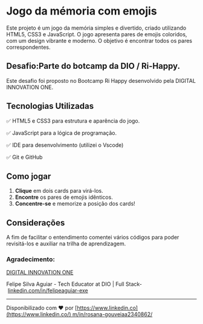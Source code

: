 # Jogo da mémoria com emojis

Este projeto é um jogo da memória simples e divertido, criado utilizando HTML5, CSS3 e JavaScript. O jogo apresenta pares de emojis coloridos, com um design vibrante e moderno. O objetivo é encontrar todos os pares correspondentes.

## Desafio:Parte do botcamp da DIO / Ri-Happy.

Este desafio foi proposto no Bootcamp Ri Happy desenvolvido pela DIGITAL INNOVATION ONE.

## Tecnologias Utilizadas

✅ HTML5 e CSS3 para estrutura e aparência do jogo.

✅ JavaScript para a lógica de programação.

✅ IDE para desenvolvimento (utilizei o Vscode)

✅ Git e GitHub

## Como jogar

1. **Clique** em dois cards para virá-los.
2. **Encontre** os pares de emojis idênticos.
3. **Concentre-se** e memorize a posição dos cards!

## Considerações

A fim de facilitar o entendimento comentei vários códigos para poder revisitá-los e auxiliar na trilha de aprendizagem.

### Agradecimento:

[DIGITAL INNOVATION ONE](https://web.dio.me/)

Felipe Silva Aguiar - Tech Educator at DIO | Full Stack- [linkedin.com/in/felipeaguiar-exe](https://www.linkedin.com/in/felipeaguiar-exe)

---

Disponibilizado com ♥ por [https://www.linkedin.co](https://www.linkedin.co/) m/in/rosana-gouveiaa2340862/
